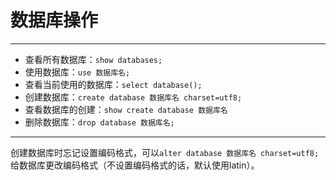 # 数据库操作
---
 - 查看所有数据库：`show databases;`
 - 使用数据库：`use 数据库名;`
 - 查看当前使用的数据库：`select database();`
 - 创建数据库：`create database 数据库名 charset=utf8;`
 - 查看数据库的创建：`show create database 数据库名`
 - 删除数据库：`drop database 数据库名;`
 ---
 创建数据库时忘记设置编码格式，可以`alter database 数据库名 charset=utf8;`给数据库更改编码格式（不设置编码格式的话，默认使用latin）。
 